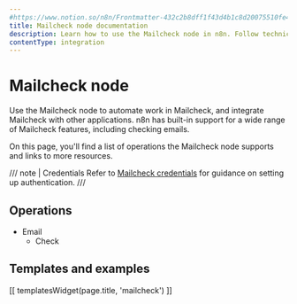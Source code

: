 ```yaml
---
#https://www.notion.so/n8n/Frontmatter-432c2b8dff1f43d4b1c8d20075510fe4
title: Mailcheck node documentation
description: Learn how to use the Mailcheck node in n8n. Follow technical documentation to integrate Mailcheck node into your workflows.
contentType: integration
---
```


# Mailcheck node

Use the Mailcheck node to automate work in Mailcheck, and integrate Mailcheck with other applications. n8n has built-in support for a wide range of Mailcheck features, including checking emails. 

On this page, you'll find a list of operations the Mailcheck node supports and links to more resources.

/// note | Credentials
Refer to [Mailcheck credentials](/integrations/builtin/credentials/mailcheck/) for guidance on setting up authentication. 
///

## Operations

* Email
    * Check

## Templates and examples

<!-- see https://www.notion.so/n8n/Pull-in-templates-for-the-integrations-pages-37c716837b804d30a33b47475f6e3780 -->
[[ templatesWidget(page.title, 'mailcheck') ]]
